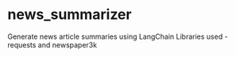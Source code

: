 # news_summarizer
Generate news article summaries using LangChain
Libraries used - requests and newspaper3k
